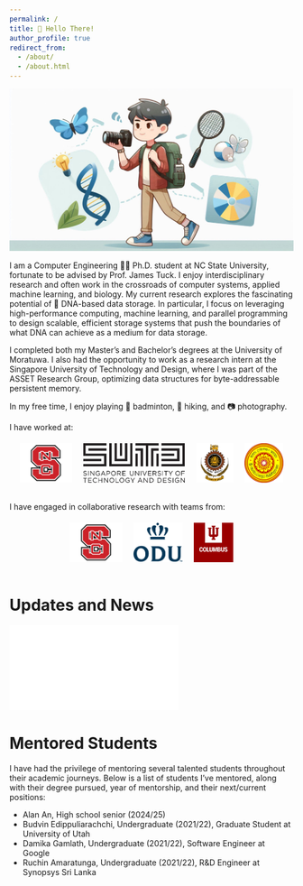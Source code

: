 ```yaml
---
permalink: /
title: 👋 Hello There!
author_profile: true
redirect_from: 
  - /about/
  - /about.html
---
```


![Image Description](images/home.jpeg)

I am a Computer Engineering 👨‍🎓 Ph.D. student at NC State University, fortunate to be advised by <a href="https://ece.ncsu.edu/people/jtuck/" target="_blank" style="text-decoration:none">Prof. James Tuck</a>.  I enjoy interdisciplinary research and often work in the crossroads of computer systems, applied machine learning, and biology. My current research explores the fascinating potential of 🧬 DNA-based data storage. In particular, I focus on leveraging high-performance computing, machine learning, and parallel programming to design scalable, efficient storage systems that push the boundaries of what DNA can achieve as a medium for data storage. 

I completed both my Master’s and Bachelor’s degrees at the <a href="https://uom.lk/" target="_blank" style="text-decoration:none"> University of Moratuwa</a>. I also had the opportunity to work as a research intern at the Singapore University of Technology and Design, where I was part of the <a href="https://asset-group.github.io/" target="_blank" style="text-decoration:none"> ASSET Research Group</a>, optimizing data structures for byte-addressable persistent memory.

In my free time, I enjoy playing 🏸 badminton, 🥾 hiking, and 📷 photography.

I have worked at:
<div style="display: flex; flex-wrap: wrap; justify-content: center; gap: 20px; margin-top: 20px;">
  <a href="https://www.ncsu.edu/" target="_blank">
    <img src="images/ncstate.png" alt="Institution 1" style="height: 70px;">
  </a>
  <a href="https://www.sutd.edu.sg/" target="_blank">
    <img src="images/sutd.jpeg" alt="Institution 1" style="height: 70px;">
  </a>
  <a href="https://uom.lk/" target="_blank">
    <img src="images/mora.png" alt="Institution 2" style="height: 70px;">
  </a>
  <a href="https://www.sjp.ac.lk/" target="_blank">
    <img src="images/jayepura.png" alt="Institution 3" style="height: 70px;">
  </a>
</div>

<br>

I have engaged in collaborative research with teams from:
<div style="display: flex; flex-wrap: wrap; justify-content: center; gap: 20px; margin-top: 20px;">
  <a href="https://www.ncsu.edu/" target="_blank">
    <img src="images/ncstate.png" alt="Institution 1" style="height: 70px;">
  </a>
  <a href="https://www.odu.edu/" target="_blank">
    <img src="images/odu.png" alt="Institution 1" style="height: 70px;">
  </a>
   <a href="https://columbus.iu.edu/index.html" target="_blank">
    <img src="images/indiana.png" alt="Institution 1" style="height: 70px;">
  </a>
</div>

<br>

# Updates and News

<embed src="_pages/timeline.html" type="text/html"/> 

<br>

# Mentored Students
I have had the privilege of mentoring several talented students throughout their academic journeys. Below is a list of students I’ve mentored, along with their degree pursued, year of mentorship, and their next/current positions:

- Alan An, High school senior (2024/25)
- Budvin Edippuliarachchi, Undergraduate (2021/22), Graduate Student at University of Utah
- Damika Gamlath, Undergraduate (2021/22), Software Engineer at Google
- Ruchin Amaratunga, Undergraduate (2021/22), R&D Engineer at Synopsys Sri Lanka